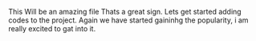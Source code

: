 This Will be an amazing file
Thats a great sign.
Lets get started adding codes to the project.
Again we have started gaininhg the popularity, i am really excited to gat into it.

